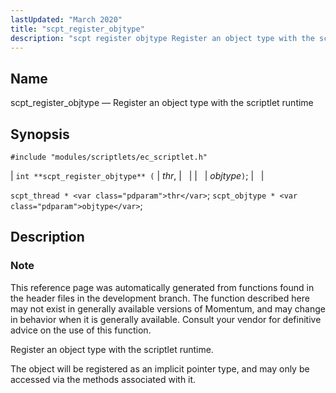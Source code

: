 ```yaml
---
lastUpdated: "March 2020"
title: "scpt_register_objtype"
description: "scpt register objtype Register an object type with the scriptlet runtime int scpt register objtype thr objtype scpt thread thr scpt objtype objtype This reference page was automatically generated from functions found in the header files in the development branch The function described here may not exist in generally available..."
---
```


<a name="apis.scpt_register_objtype"></a> 
## Name

scpt_register_objtype — Register an object type with the scriptlet runtime

## Synopsis

`#include "modules/scriptlets/ec_scriptlet.h"`

| `int **scpt_register_objtype** (` | <var class="pdparam">thr</var>, |   |
|   | <var class="pdparam">objtype</var>`)`; |   |

`scpt_thread * <var class="pdparam">thr</var>`;
`scpt_objtype * <var class="pdparam">objtype</var>`;<a name="idp59484160"></a> 
## Description

### Note

This reference page was automatically generated from functions found in the header files in the development branch. The function described here may not exist in generally available versions of Momentum, and may change in behavior when it is generally available. Consult your vendor for definitive advice on the use of this function.

Register an object type with the scriptlet runtime.

The object will be registered as an implicit pointer type, and may only be accessed via the methods associated with it.